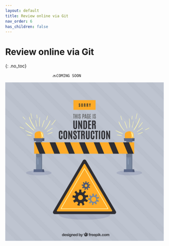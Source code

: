 ```yaml
---
layout: default
title: Review online via Git
nav_order: 6
has_children: false
---
```


# Review online via Git
{: .no_toc}

                         🔜COMING SOON

![Under_Construction](../assets/images/Screen_24.jpg)



